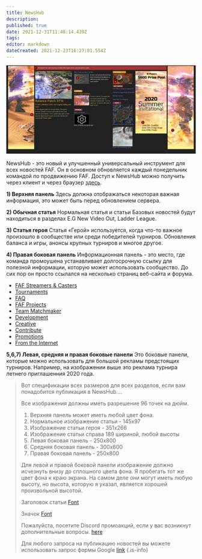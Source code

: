 ```yaml
---
title: NewsHub
description: 
published: true
date: 2021-12-31T11:48:14.439Z
tags: 
editor: markdown
dateCreated: 2021-12-23T16:27:01.554Z
---
```


![newshub.png](/newshub.png)

NewsHub - это новый и улучшенный универсальный инструмент для всех новостей FAF. Он в основном обновляется каждый понедельник командой по продвижению FAF.
Доступ к NewsHub можно получить через клиент и через браузер [здесь](https://www.faforever.com/newshub).

**1) Верхняя панель**
Здесь должна отображаться некоторая важная информация, это может быть перед обновлением сервера.

**2) Обычная статья**
Нормальная статья и статьи Базовых новостей будут находиться в разделах E.G New Video Out, Ladder League.

**3) Статья героя**
Статья «Герой» используется, когда что-то важное произошло в сообществе или среди победителей турниров.
Обновления баланса и игры, анонсы крупных турниров и многое другое.

**4) Правая боковая панель**
Информационная панель - это место, где команда промоушена устанавливает долгосрочную ссылку для полезной информации, которую может использовать сообщество.
До сих пор он просто ссылался на несколько страниц веб-сайта и форума.

- [FAF Streamers & Casters](/Casts&Livestreams)
- [Tournaments](/Tournaments)
- [FAQ](https://forum.faforever.com/category/18/frequently-asked-questions)
- [FAF Projects](https://wikijs.faforever.com/en/Projects)
- [Team Matchmaker](/tmm)
- [Development](/FAF-Development)
- [Creative](/Creative)
- [Contribute](/Contribute)
- [Promotions](/Promotions)
- [From the Internet](/From-the-Internet)



**5,6,7) Левая, средняя и правая боковые панели**
Это боковые панели, которые можно использовать для большой рекламы предстоящих турниров. Например, на изображении выше это реклама турнира летнего приглашенния 2020 года.

>Вот спецификации всех размеров для всех разделов, если вам понадобится публикация в NewsHub....
>
>Все изображения должны иметь разрешение 96 точек на дюйм.
>
> 1) Верхняя панель может иметь любой цвет фона.
> 2) Нормальное изображение статьи - 145х97
> 3) Изображение статьи героя - 351x266
> 4) Изображение статьи справа 189 шириной, любой высоты
> 5) Левая боковая панель - 250x800
> 6) Средняя боковая панель - 300x600
> 7) Правая боковая панель - 250x800
>
> Для левой и правой боковой панели изображение должно исчезнуть внизу до сплошного цвета фона.
Я пробегать тот же цвет фона к краю экрана.
На самом деле они могут иметь любую высоту, но высота, которую я указал, является хорошей произвольной высотой.
>
>Заголовок статьи [Font](https://fonts.google.com/specimen/Electrolize?query=electr)
>
>Значок [Font](https://fonts.google.com/specimen/Russo+One?query=russo)
>
>Пожалуйста, посетите Discord промоакций, если у вас возникнут дополнительные вопросы. [here](https://discord.gg/CYztfPz)
>
>Для любого запроса на публикацию новостей вы можете использовать запрос формы Google [link](https://forms.gle/y9jyPLiWHr9ELXrk9)
{.is-info}